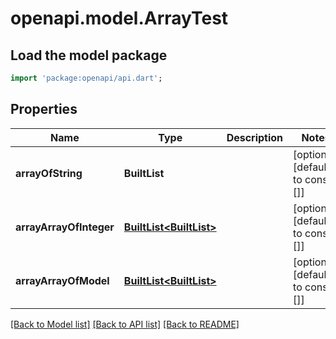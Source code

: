 # openapi.model.ArrayTest

## Load the model package
```dart
import 'package:openapi/api.dart';
```

## Properties
Name | Type | Description | Notes
------------ | ------------- | ------------- | -------------
**arrayOfString** | **BuiltList<String>** |  | [optional] [default to const []]
**arrayArrayOfInteger** | [**BuiltList<BuiltList<int>>**](BuiltList.md) |  | [optional] [default to const []]
**arrayArrayOfModel** | [**BuiltList<BuiltList<ReadOnlyFirst>>**](BuiltList.md) |  | [optional] [default to const []]

[[Back to Model list]](../README.md#documentation-for-models) [[Back to API list]](../README.md#documentation-for-api-endpoints) [[Back to README]](../README.md)


